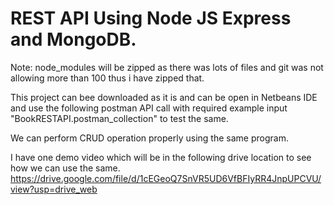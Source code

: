 # REST API Using Node JS Express and MongoDB.


Note: node_modules will be zipped as there was lots of files and git was not allowing more than 100 thus i have zipped that.


This project can bee downloaded as it is and can be open in Netbeans IDE and use the following postman API call with required example input  "BookRESTAPI.postman_collection" to test the same.

We can perform CRUD operation properly using the same program.

I have one demo video which will be in the following drive location to see how we can use the same.
https://drive.google.com/file/d/1cEGeoQ7SnVR5UD6VfBFIyRR4JnpUPCVU/view?usp=drive_web
